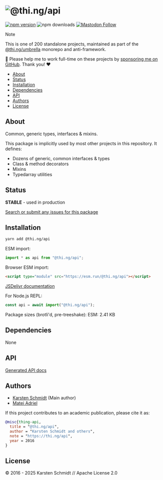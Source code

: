 <!-- This file is generated - DO NOT EDIT! -->
<!-- Please see: https://github.com/thi-ng/umbrella/blob/develop/CONTRIBUTING.md#changes-to-readme-files -->
# ![@thi.ng/api](https://media.thi.ng/umbrella/banners-20230807/thing-api.svg?e8743272)

[![npm version](https://img.shields.io/npm/v/@thi.ng/api.svg)](https://www.npmjs.com/package/@thi.ng/api)
![npm downloads](https://img.shields.io/npm/dm/@thi.ng/api.svg)
[![Mastodon Follow](https://img.shields.io/mastodon/follow/109331703950160316?domain=https%3A%2F%2Fmastodon.thi.ng&style=social)](https://mastodon.thi.ng/@toxi)

> [!NOTE]
> This is one of 200 standalone projects, maintained as part
> of the [@thi.ng/umbrella](https://github.com/thi-ng/umbrella/) monorepo
> and anti-framework.
>
> 🚀 Please help me to work full-time on these projects by [sponsoring me on
> GitHub](https://github.com/sponsors/postspectacular). Thank you! ❤️

- [About](#about)
- [Status](#status)
- [Installation](#installation)
- [Dependencies](#dependencies)
- [API](#api)
- [Authors](#authors)
- [License](#license)

## About

Common, generic types, interfaces & mixins.

This package is implicitly used by most other projects in this repository. It
defines:

- Dozens of generic, common interfaces & types
- Class & method decorators
- Mixins
- Typedarray utilities

## Status

**STABLE** - used in production

[Search or submit any issues for this package](https://github.com/thi-ng/umbrella/issues?q=%5Bapi%5D+in%3Atitle)

## Installation

```bash
yarn add @thi.ng/api
```

ESM import:

```ts
import * as api from "@thi.ng/api";
```

Browser ESM import:

```html
<script type="module" src="https://esm.run/@thi.ng/api"></script>
```

[JSDelivr documentation](https://www.jsdelivr.com/)

For Node.js REPL:

```js
const api = await import("@thi.ng/api");
```

Package sizes (brotli'd, pre-treeshake): ESM: 2.41 KB

## Dependencies

None

## API

[Generated API docs](https://docs.thi.ng/umbrella/api/)

## Authors

- [Karsten Schmidt](https://thi.ng) (Main author)
- [Matei Adriel](https://github.com/Mateiadrielrafael)

If this project contributes to an academic publication, please cite it as:

```bibtex
@misc{thing-api,
  title = "@thi.ng/api",
  author = "Karsten Schmidt and others",
  note = "https://thi.ng/api",
  year = 2016
}
```

## License

&copy; 2016 - 2025 Karsten Schmidt // Apache License 2.0
